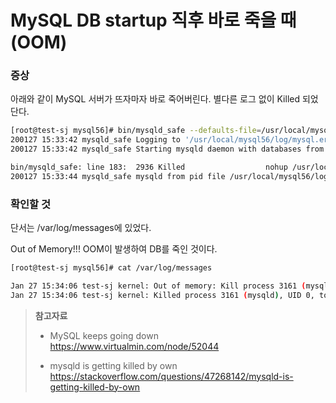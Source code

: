 # MySQL DB startup 직후 바로 죽을 때 (OOM)

### 증상

아래와 같이 MySQL 서버가 뜨자마자 바로 죽어버린다. 별다른 로그 없이 Killed 되었단다.

```bash
[root@test-sj mysql56]# bin/mysqld_safe --defaults-file=/usr/local/mysql56/my.cnf
200127 15:33:42 mysqld_safe Logging to '/usr/local/mysql56/log/mysql.err'.
200127 15:33:42 mysqld_safe Starting mysqld daemon with databases from /usr/local/mysql56/data

bin/mysqld_safe: line 183:  2936 Killed                  nohup /usr/local/mysql56/bin/mysqld --defaults-file=/usr/local/mysql56/my.cnf --basedir=/usr/local/mysql56 --datadir=/usr/local/mysql56/data --plugin-dir=/usr/local/mysql56/lib/plugin --user=mysql --log-error=/usr/local/mysql56/log/mysql.err --pid-file=/usr/local/mysql56/log/mysql.pid --socket=/tmp/mysql.sock < /dev/null > /dev/null 2>&1
200127 15:33:44 mysqld_safe mysqld from pid file /usr/local/mysql56/log/mysql.pid ended
```



### 확인할 것

단서는 /var/log/messages에 있었다.

Out of Memory!!! OOM이 발생하여 DB를 죽인 것이다.

```bash
[root@test-sj mysql56]# cat /var/log/messages 

Jan 27 15:34:06 test-sj kernel: Out of memory: Kill process 3161 (mysqld) score 626 or sacrifice child
Jan 27 15:34:06 test-sj kernel: Killed process 3161 (mysqld), UID 0, total-vm:493444kB, anon-rss:387328kB, file-rss:4kB, shmem-rss:0kB
```



> **참고자료**
>
> * MySQL keeps going down https://www.virtualmin.com/node/52044
>
> * mysqld is getting killed by own https://stackoverflow.com/questions/47268142/mysqld-is-getting-killed-by-own

